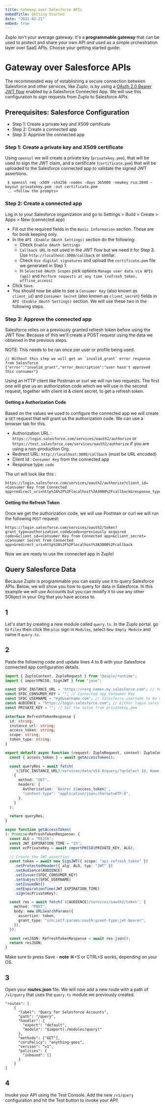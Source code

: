 ```yaml
---
title: Gateway over Salesforce APIs
embedTitle: Getting Started
date: "2021-02-21"
embed: true
---
```


Zuplo isn't your average gateway. It's a **programmable gateway** that can be
used to protect and share your own API _and_ used as a simple orchestration
layer over SaaS APIs. Choose your getting started guide:

<QuickstartPicker />

# Gateway over Salesforce APIs

The recommended way of establishing a secure connection between Salesforce and other services, like Zuplo, is by using a [OAuth 2.0 Bearer JWT flow](https://help.salesforce.com/s/articleView?id=sf.remoteaccess_oauth_jwt_flow.htm&type=5) enabled by a Salesforce Connected App. We will use this configuration to sign requests from Zuplo to Salesforce APIs.

## Prerequisites: Salesforce Configuration

- Step 1: Create a private key and X509 certificate
- Step 2: Create a connected app
- Step 3: Approve the connected app

### Step 1: Create a private key and X509 certificate
Using `openssl` we will create a private key (`privatekey.pem`), that will be used to sign the JWT claim, and a certificate (`certificate.pem`) that will be uploaded to the Salesforce connected app to validate the signed JWT assertions.

```
 $ openssl req -x509 -sha256 -nodes -days 365000 -newkey rsa:2048 -keyout privatekey.pem -out certificate.pem
 .. <follow the prompts>
```

### Step 2: Create a connected app
Log in to your Salesforce organization and go to Settings > Build > Create > Apps > New (connected app)
 - Fill out the required fields in the `Basic Information` section. These are for book keeping only.
 - In the `API (Enable OAuth Settings)` section do the following:
    - Check `Enable OAuth Settings`
    - `Callback URL` is not used in the JWT flow but we need it for Step 3. Use `http://localhost:3000/callback` or similar.
    - Check `Use digital signatures` and upload the `certificate.pem` file we generated in Step 1.
    - In `Selected OAuth Scopes` pick options `Manage user data via APIs (api)` and `Perform requests at any time (refresh_token, offline_access)`
- Click `Save`.
- You should now be able to see a `Consumer Key` (also known as `client_id`) and `Consumer Secret` (also known as `client_secret`) fields in `API (Enable OAuth Settings)` section. We will use these two in the following steps.

### Step 3: Approve the connected app
Salesforce relies on a previously granted refresh token before using the JWT flow. Because of this we'll create a POST request using the data we obtained in the previous steps.

NOTE: This needs to be ran once per user or profile being used.

```
// Without this step we will get an `invalid_grant` error response from Salesforce
{"error":"invalid_grant","error_description":"user hasn't approved this consumer"}
```

Using an HTTP client like Postman or curl we will run two requests. The first one will give us an authorization code which we will use in the second request, together with client id & client secret, to get a refresh token.

#### Getting a Authorization Code
Based on the values we used to configure the connected app we will create a `GET` request that will grant us the authorization code. We can use a browser tab for this.

- Authorization URL : `https://login.salesforce.com/services/oauth2/authorize` or `https://test.salesforce.com/services/oauth2/authorize` if you are using a non-production Org.
- Redirect URL: `http://localhost:3000/callback` (must be URL encoded)
- Client Id : `Consumer Key` from the connected app
- Response type: `code`

The url will look like this :
```
https://login.salesforce.com/services/oauth2/authorize?client_id=<Consumer Key from Connected app>redirect_uri=http%3A%2F%2Flocalhost%3A3000%2Fcallback&response_type=code
```

#### Getting the Refresh Token
Once we get the authorization code, we will use Postman or curl we will run the following `POST` request:

```
https://login.salesforce.com/services/oauth2/token?grant_type=authorization_code&code=<previously acquired code>&client_id=<Consumer Key from Connected app>&client_secret=<Consumer Secret from Connected app>&redirect_uri=http%3A%2F%2Flocalhost%3A3000%2Fcallback
```

Now we are ready to use the connected app in Zuplo!

## Query Salesforce Data

Because Zuplo is programmable you can easily use it to query Salesforce APIs. Below, we will show you how to query for data in Salesforce. In this example we will use Accounts but you can modify it to use any other SObject in your Org that you have access to.

## 1

Let's start by creating a new module called `query.ts`. In the Zuplo portal. go to `Files` then click the `plus` sign in `Modules`, select `New Empty Module` and name it `query.ts`.

## 2

Paste the following code and update lines 4 to 8 with your Salesforce connected app configuration details.

```ts
import { ZuploContext, ZuploRequest } from "@zuplo/runtime";
import { importPKCS8, SignJWT } from "jose";

const SFDC_INSTANCE_URL = "https://<org name>.my.salesforce.com"; // Your org's URL
const SFDC_CONSUMER_KEY = ""; // Connected app Consumer Key
const SFDC_USERNAME = "my@username.com"; // Salesforce username to be used in this integration
const AUDIENCE = "https://login.salesforce.com"; // Either login.salesforce or test.salesforce urls
const PRIVATE_KEY = ""; // Set the value from privatekey.pem

interface RefreshTokenResponse {
  id: string;
  instance_url: string;
  access_token: string;
  scope: string;
  token_type: string;
}

export default async function (request: ZuploRequest, context: ZuploContext) {
  const { access_token } = await getAccessToken();

  const queryRes = await fetch(
    `${SFDC_INSTANCE_URL}/services/data/v54.0/query/?q=Select Id, Name from Account`,
    {
      method: "GET",
      headers: {
        Authorization: `Bearer ${access_token}`,
        "content-type": "application/json;charset=UTF-8",
      },
    }
  );

  return queryRes;
}

async function getAccessToken(
): Promise<RefreshTokenResponse> {
  const ALG = "RS256";
  const JWT_EXPIRATION_TIME = "1h";
  const ecPrivateKey = await importPKCS8(PRIVATE_KEY, ALG);

  // Create the JWT assertion
  const token = await new SignJWT({ scope: "api refresh_token" }) 
    .setProtectedHeader({ alg: ALG, typ: "JWT" })
    .setAudience(AUDIENCE)
    .setIssuer(SFDC_CONSUMER_KEY)
    .setSubject(SFDC_USERNAME)
    .setIssuedAt()
    .setExpirationTime(JWT_EXPIRATION_TIME)
    .sign(ecPrivateKey);

  const res = await fetch(`${AUDIENCE}/services/oauth2/token`, {
    method: "POST",
    body: new URLSearchParams({
      assertion: token,
      grant_type: "urn:ietf:params:oauth:grant-type:jwt-bearer",
    }),
  });

  const resJSON: RefreshTokenResponse = await res.json();
  return resJSON;
}
```

Make sure to press Save - **note** ⌘+S or CTRL+S works, depending on your OS.

## 3

Open your **routes.json** file. We will now add a new route with a path of `/v1/query` that uses the `query.ts` module we previously created.

```
"routes": [
    {
      "label": "Query for Salesforce Accounts",
      "path": "/query",
      "handler": {
        "export": "default",
        "module": "$import(./modules/query)"
      },
      "methods": ["GET"],
      "corsPolicy": "anything-goes",
      "version": "v1",
      "policies": {
        "inbound": []
      }
    }
]
```

## 4

Invoke your API using the Test Console. Add the new `/v1/query` configuration and hit the Test button to invoke your API!